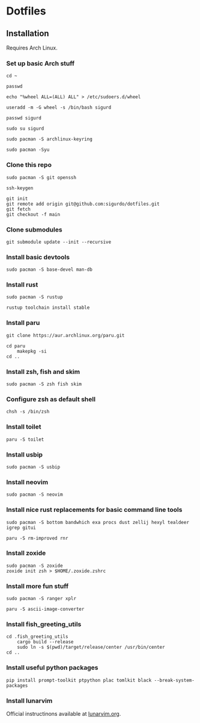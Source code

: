 # Dotfiles

## Installation

Requires Arch Linux.

### Set up basic Arch stuff

```
cd ~
```

```
passwd
```

```
echo "%wheel ALL=(ALL) ALL" > /etc/sudoers.d/wheel
```
```
useradd -m -G wheel -s /bin/bash sigurd
```

```
passwd sigurd
```

```
sudo su sigurd
```

```
sudo pacman -S archlinux-keyring
```

```
sudo pacman -Syu
```

### Clone this repo

```
sudo pacman -S git openssh
```

```
ssh-keygen
```

```
git init
git remote add origin git@github.com:sigurdo/dotfiles.git
git fetch
git checkout -f main
```

### Clone submodules

```
git submodule update --init --recursive
```

### Install basic devtools

```
sudo pacman -S base-devel man-db
```

### Install rust

```
sudo pacman -S rustup
```

```
rustup toolchain install stable
```

### Install paru

```
git clone https://aur.archlinux.org/paru.git
```

```
cd paru
    makepkg -si
cd ..
```

### Install zsh, fish and skim

```
sudo pacman -S zsh fish skim
```

### Configure zsh as default shell

```
chsh -s /bin/zsh
```

### Install toilet

```
paru -S toilet
```

### Install usbip

```
sudo pacman -S usbip
```

### Install neovim

```
sudo pacman -S neovim
```

### Install nice rust replacements for basic command line tools

```
sudo pacman -S bottom bandwhich exa procs dust zellij hexyl tealdeer igrep gitui
```

```
paru -S rm-improved rnr
```

### Install zoxide

```
sudo pacman -S zoxide
zoxide init zsh > $HOME/.zoxide.zshrc
```

### Install more fun stuff

```
sudo pacman -S ranger xplr
```

```
paru -S ascii-image-converter
```

### Install fish_greeting_utils

```
cd .fish_greeting_utils
    cargo build --release
    sudo ln -s $(pwd)/target/release/center /usr/bin/center
cd ..
```

### Install useful python packages

```
pip install prompt-toolkit ptpython plac tomlkit black --break-system-packages
```

### Install lunarvim

Official instructinons available at [lunarvim.org](https://www.lunarvim.org/docs/installation).

